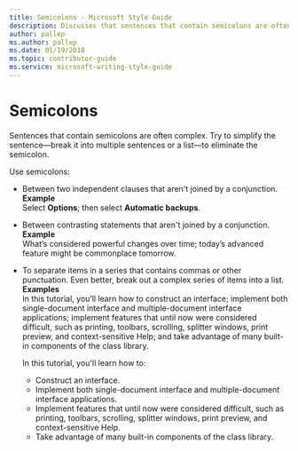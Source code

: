 ```yaml
---
title: Semicolons - Microsoft Style Guide
description: Discusses that sentences that contain semicolons are often complex. Simplify the sentence—break it into multiple sentences or a list—to eliminate the semicolon.
author: pallep
ms.author: pallep
ms.date: 01/19/2018
ms.topic: contributor-guide
ms.service: microsoft-writing-style-guide
---
```


# Semicolons

Sentences
that contain semicolons are often complex. Try to simplify the
sentence—break it into multiple sentences or a list—to eliminate
the semicolon.

Use semicolons:

  - Between two independent clauses that aren't joined by a conjunction.  
    **Example** <br />Select **Options**; then select **Automatic backups**. 

  - Between contrasting statements that aren't joined by a conjunction.  
    **Example** <br />What’s considered powerful changes over time; today’s advanced feature might be commonplace tomorrow.

  - To separate items in a series that contains commas or other punctuation. Even better, break out 
  a complex series of items into a list.    
    **Examples** <br />In this tutorial, you’ll learn how to construct an interface; implement both single-document interface and multiple-document interface applications; implement features that until now were considered difficult, such as printing, toolbars, scrolling, splitter windows, print preview, and context-sensitive Help; and take advantage of many built-in components of the class library.

    In this tutorial, you'll learn how to:  
    *  Construct an interface.
    *  Implement both single-document interface and multiple-document interface applications.
    *  Implement features that until now were considered difficult, such as printing, toolbars, scrolling, splitter windows, print preview, and context-sensitive Help.
    *  Take advantage of many built-in components of the class library. 
